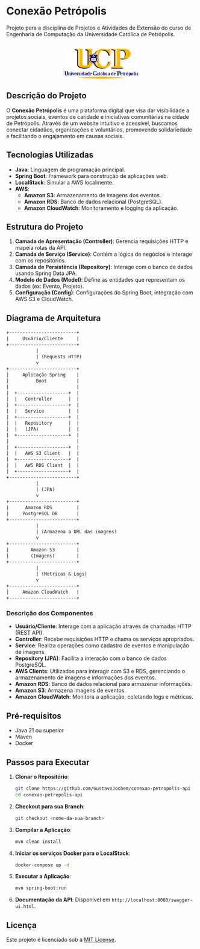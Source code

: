# Conexão Petrópolis

Projeto para a disciplina de Projetos e Atividades de Extensão do curso de Engenharia de Computação da Universidade Católica de Petrópolis.

<div style="text-align: center; margin-top: 30px;">
    <img src="src/main/resources/static/logo-ucp.png" alt="Logo UCP" />
</div>

## Descrição do Projeto

O **Conexão Petrópolis** é uma plataforma digital que visa dar visibilidade a projetos sociais, eventos de caridade e iniciativas comunitárias na cidade de Petrópolis. Através de um website intuitivo e acessível, buscamos conectar cidadãos, organizações e voluntários, promovendo solidariedade e facilitando o engajamento em causas sociais.

## Tecnologias Utilizadas

- **Java**: Linguagem de programação principal.
- **Spring Boot**: Framework para construção de aplicações web.
- **LocalStack**: Simular a AWS localmente.
- **AWS**:
  - **Amazon S3**: Armazenamento de imagens dos eventos.
  - **Amazon RDS**: Banco de dados relacional (PostgreSQL).
  - **Amazon CloudWatch**: Monitoramento e logging da aplicação.

## Estrutura do Projeto

1. **Camada de Apresentação (Controller)**: Gerencia requisições HTTP e mapeia rotas da API.
2. **Camada de Serviço (Service)**: Contém a lógica de negócios e interage com os repositórios.
3. **Camada de Persistência (Repository)**: Interage com o banco de dados usando Spring Data JPA.
4. **Modelo de Dados (Model)**: Define as entidades que representam os dados (ex: Evento, Projeto).
5. **Configuração (Config)**: Configurações do Spring Boot, integração com AWS S3 e CloudWatch.

## Diagrama de Arquitetura

```plaintext
+-------------------------+
|     Usuário/Cliente     |
+-------------------------+
           |
           | (Requests HTTP)
           v
+-------------------------+
|     Aplicação Spring    |
|          Boot           |
|                         |
|  +-------------------+  |
|  |   Controller      |  |
|  +-------------------+  |
|  |   Service         |  |
|  +-------------------+  |
|  |   Repository      |  |
|  |   (JPA)           |  |
|  +-------------------+  |
|                         |
|  +-------------------+  |
|  |   AWS S3 Client   |  |
|  +-------------------+  |
|  |   AWS RDS Client  |  |
|  +-------------------+  |
+-------------------------+
           |
           | (JPA)
           v
+-------------------------+
|      Amazon RDS         |
|     PostgreSQL DB       |
+-------------------------+
           |
           | (Armazena a URL das imagens)
           v
+-------------------------+
|        Amazon S3        |
|        (Imagens)        |
+-------------------------+
           |
           | (Metricas & Logs)
           v
+-------------------------+
|     Amazon CloudWatch   |
+-------------------------+
```

### Descrição dos Componentes

- **Usuário/Cliente**: Interage com a aplicação através de chamadas HTTP (REST API).
- **Controller**: Recebe requisições HTTP e chama os serviços apropriados.
- **Service**: Realiza operações como cadastro de eventos e manipulação de imagens.
- **Repository (JPA)**: Facilita a interação com o banco de dados PostgreSQL.
- **AWS Clients**: Utilizados para interagir com S3 e RDS, gerenciando o armazenamento de imagens e informações dos eventos.
- **Amazon RDS**: Banco de dados relacional para armazenar informações.
- **Amazon S3**: Armazena imagens de eventos.
- **Amazon CloudWatch**: Monitora a aplicação, coletando logs e métricas.

## Pré-requisitos

- Java 21 ou superior
- Maven
- Docker

## Passos para Executar

1. **Clonar o Repositório**:
    ```bash
    git clone https://github.com/GustavoJochem/conexao-petropolis-api
    cd conexao-petropolis-api
    ```

2. **Checkout para sua Branch**:
    ```bash
    git checkout <nome-da-sua-branch>
    ```

3. **Compilar a Aplicação**:
    ```bash
    mvn clean install
    ```

4. **Iniciar os serviços Docker para o LocalStack**:
    ```bash
    docker-compose up -d
    ```

5. **Executar a Aplicação**:
    ```bash
    mvn spring-boot:run
    ```

6. **Documentação da API**: Disponível em `http://localhost:8080/swagger-ui.html`.

## Licença

Este projeto é licenciado sob a [MIT License](LICENSE).
